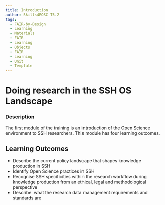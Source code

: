```yaml
---
title: Introduction
author: Skills4EOSC T5.2
tags:
  - FAIR-by-Design
  - Learning
  - Materials
  - FAIR
  - Learning
  - Objects
  - FAIR
  - Learning
  - Unit
  - Template
---
```


# Doing research in the SSH OS Landscape

### Description

The first module of the training is an introduction of the Open Science environment to SSH researchers. This module has four learning outcomes.
## Learning Outcomes

- Describe the current policy landscape that shapes knowledge production in SSH
- Identify Open Science practices in SSH 
- Recognise SSH specificities within the research workflow during knowledge production from an ethical, legal and methodological perspective
- Describe  what the research data management requirements and standards are